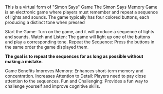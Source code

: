 This is a virtual form of "Simon Says" Game
The Simon Says Memory Game is an electronic game where players must remember and repeat a sequence of lights and sounds. 
The game typically has four colored buttons, each producing a distinct tone when pressed

Start the Game: Turn on the game, and it will produce a sequence of lights and sounds.
Watch and Listen: The game will light up one of the buttons and play a corresponding tone.
Repeat the Sequence: Press the buttons in the same order the game displayed them.

 **The goal is to repeat the sequences for as long as possible without making a mistake.**

 Game Benefits
Improves Memory: Enhances short-term memory and concentration.
Increases Attention to Detail: Players need to pay close attention to the sequences.
Fun and Challenging: Provides a fun way to challenge yourself and improve cognitive skills.
